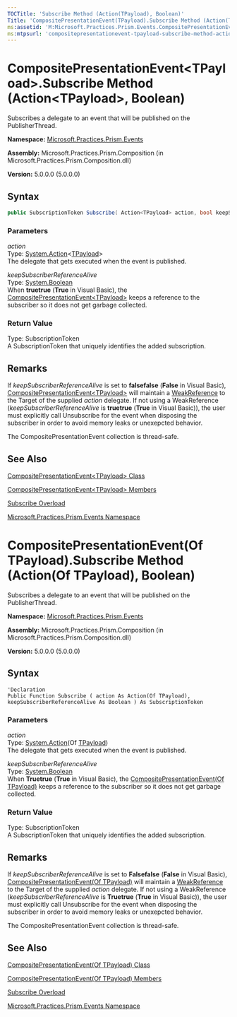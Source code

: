 ```yaml
---
TOCTitle: 'Subscribe Method (Action(TPayload), Boolean)'
Title: 'CompositePresentationEvent(TPayload).Subscribe Method (Action(TPayload), Boolean) (Microsoft.Practices.Prism.Events)'
ms:assetid: 'M:Microsoft.Practices.Prism.Events.CompositePresentationEvent\`1.Subscribe(System.Action{\`0},System.Boolean)'
ms:mtpsurl: 'compositepresentationevent-tpayload-subscribe-method-action-tpayload-boolean-mspp-events.md'
---
```



# CompositePresentationEvent&lt;TPayload&gt;.Subscribe Method (Action&lt;TPayload&gt;, Boolean)

Subscribes a delegate to an event that will be published on the PublisherThread.

**Namespace:** [Microsoft.Practices.Prism.Events](/patterns-practices/reference/mspp-events-namespace)

**Assembly:** Microsoft.Practices.Prism.Composition (in Microsoft.Practices.Prism.Composition.dll)

**Version:** 5.0.0.0 (5.0.0.0)

## Syntax
```C#
public SubscriptionToken Subscribe( Action<TPayload> action, bool keepSubscriberReferenceAlive )
```

### Parameters

*action*  
Type: [System.Action](http://msdn.microsoft.com/en-us/library/018hxwa8)&lt;[TPayload](/patterns-practices/reference/compositepresentationevent-tpayload-class-mspp-events)&gt;  
The delegate that gets executed when the event is published.

*keepSubscriberReferenceAlive*  
Type: [System.Boolean](http://msdn.microsoft.com/en-us/library/a28wyd50)  
When **truetrue** (**True** in Visual Basic), the [CompositePresentationEvent&lt;TPayload&gt;](/patterns-practices/reference/compositepresentationevent-tpayload-class-mspp-events) keeps a reference to the subscriber so it does not get garbage collected.

### Return Value

Type: SubscriptionToken  
A SubscriptionToken that uniquely identifies the added subscription.

## Remarks

 If *keepSubscriberReferenceAlive* is set to **falsefalse** (**False** in Visual Basic), [CompositePresentationEvent&lt;TPayload&gt;](/patterns-practices/reference/compositepresentationevent-tpayload-class-mspp-events) will maintain a [WeakReference](http://msdn.microsoft.com/en-us/library/hbh8w2zd) to the Target of the supplied *action* delegate. If not using a WeakReference (*keepSubscriberReferenceAlive* is **truetrue** (**True** in Visual Basic)), the user must explicitly call Unsubscribe for the event when disposing the subscriber in order to avoid memory leaks or unexepcted behavior.

The CompositePresentationEvent collection is thread-safe.

## See Also

[CompositePresentationEvent&lt;TPayload&gt; Class](/patterns-practices/reference/compositepresentationevent-tpayload-class-mspp-events)

[CompositePresentationEvent&lt;TPayload&gt; Members](/patterns-practices/reference/compositepresentationevent-tpayload-members-mspp-events)

[Subscribe Overload](/patterns-practices/reference/compositepresentationevent-tpayload-subscribe-method-mspp-events)

[Microsoft.Practices.Prism.Events Namespace](/patterns-practices/reference/mspp-events-namespace)




# CompositePresentationEvent(Of TPayload).Subscribe Method (Action(Of TPayload), Boolean)

Subscribes a delegate to an event that will be published on the PublisherThread.

**Namespace:** [Microsoft.Practices.Prism.Events](/patterns-practices/reference/mspp-events-namespace)

**Assembly:** Microsoft.Practices.Prism.Composition (in Microsoft.Practices.Prism.Composition.dll)

**Version:** 5.0.0.0 (5.0.0.0)

## Syntax
```VB
'Declaration
Public Function Subscribe ( action As Action(Of TPayload), keepSubscriberReferenceAlive As Boolean ) As SubscriptionToken
```

### Parameters

*action*  
Type: [System.Action](http://msdn.microsoft.com/en-us/library/018hxwa8)(Of [TPayload](/patterns-practices/reference/compositepresentationevent-tpayload-class-mspp-events))    
The delegate that gets executed when the event is published.

*keepSubscriberReferenceAlive*  
Type: [System.Boolean](http://msdn.microsoft.com/en-us/library/a28wyd50)  
When **Truetrue** (**True** in Visual Basic), the [CompositePresentationEvent(Of TPayload)](/patterns-practices/reference/compositepresentationevent-tpayload-class-mspp-events) keeps a reference to the subscriber so it does not get garbage collected.

### Return Value

Type: SubscriptionToken  
A SubscriptionToken that uniquely identifies the added subscription.

## Remarks

 If *keepSubscriberReferenceAlive* is set to **Falsefalse** (**False** in Visual Basic), [CompositePresentationEvent(Of TPayload)](/patterns-practices/reference/compositepresentationevent-tpayload-class-mspp-events) will maintain a [WeakReference](http://msdn.microsoft.com/en-us/library/hbh8w2zd) to the Target of the supplied *action* delegate. If not using a WeakReference (*keepSubscriberReferenceAlive* is **Truetrue** (**True** in Visual Basic)), the user must explicitly call Unsubscribe for the event when disposing the subscriber in order to avoid memory leaks or unexepcted behavior.

The CompositePresentationEvent collection is thread-safe.

## See Also

[CompositePresentationEvent(Of TPayload) Class](/patterns-practices/reference/compositepresentationevent-tpayload-class-mspp-events)

[CompositePresentationEvent(Of TPayload) Members](/patterns-practices/reference/compositepresentationevent-tpayload-members-mspp-events)

[Subscribe Overload](/patterns-practices/reference/compositepresentationevent-tpayload-subscribe-method-mspp-events)

[Microsoft.Practices.Prism.Events Namespace](/patterns-practices/reference/mspp-events-namespace)
